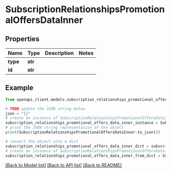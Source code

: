 # SubscriptionRelationshipsPromotionalOffersDataInner


## Properties

Name | Type | Description | Notes
------------ | ------------- | ------------- | -------------
**type** | **str** |  | 
**id** | **str** |  | 

## Example

```python
from openapi_client.models.subscription_relationships_promotional_offers_data_inner import SubscriptionRelationshipsPromotionalOffersDataInner

# TODO update the JSON string below
json = "{}"
# create an instance of SubscriptionRelationshipsPromotionalOffersDataInner from a JSON string
subscription_relationships_promotional_offers_data_inner_instance = SubscriptionRelationshipsPromotionalOffersDataInner.from_json(json)
# print the JSON string representation of the object
print(SubscriptionRelationshipsPromotionalOffersDataInner.to_json())

# convert the object into a dict
subscription_relationships_promotional_offers_data_inner_dict = subscription_relationships_promotional_offers_data_inner_instance.to_dict()
# create an instance of SubscriptionRelationshipsPromotionalOffersDataInner from a dict
subscription_relationships_promotional_offers_data_inner_from_dict = SubscriptionRelationshipsPromotionalOffersDataInner.from_dict(subscription_relationships_promotional_offers_data_inner_dict)
```
[[Back to Model list]](../README.md#documentation-for-models) [[Back to API list]](../README.md#documentation-for-api-endpoints) [[Back to README]](../README.md)


